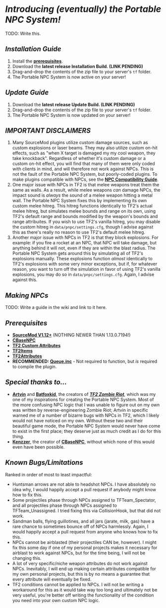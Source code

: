 # *Introducing (eventually) the Portable NPC System!*
TODO: Write this.

## *Installation Guide*
1. Install the **[prerequisites]()**.
2. Download the **latest release Installation Build. (LINK PENDING)**
3. Drag-and-drop the contents of the zip file to your server's `tf` folder.
4. The Portable NPC System is now active on your server!

## *Update Guide*
1. Download the **latest release Update Build. (LINK PENDING)**
2. Drag-and-drop the contents of the zip file to your server's `tf` folder.
3. The Portable NPC System is now updated on your server!

## *IMPORTANT DISCLAIMERS*
1. Many SourceMod plugins utilize custom damage sources, such as custom explosions or laser beams. They may also utilize custom on-hit effects, such as "when X target is damaged my my cool weapon, they take knockback". Regardless of whether it's custom damage or a custom on-hit effect, you will find that many of them were only coded with clients in mind, and will therefore not work against NPCs. This is not the fault of the Portable NPC System, but poorly-coded plugins. To make plugins compatible with NPCs, see the **[NPC Compatibility Guide](https://github.com/SupremeSpookmaster/TF2-Portable-NPC-System/wiki/NPC-Compatibility-Guide)**.
3. One major issue with NPCs in TF2 is that melee weapons treat them the same as walls. As a result, while melee weapons *can* damage NPCs, the impact sound is *always* the sound of a melee weapon hitting a metal wall. The Portable NPC System fixes this by implementing its own custom melee hitreg. This hitreg functions identically to TF2's actual melee hitreg, but simulates melee bounds and range on its own, using TF2's default range and bounds modified by the weapon's bounds and range attribuites. If you wish to use TF2's vanilla hitreg, you may disable the custom hitreg in `data/pnpc/settings.cfg`, though I advise against this as there's really no reason to use TF2's default melee hitreg.
4. Another major issue with NPCs in TF2 is that they block explosions. For example: if you fire a rocket at an NPC, that NPC will take damage, but anything behind it will not, even if they are within the blast radius. The Portable NPC System gets around this by simulating all of TF2's explosions manually. These explosions function *almost* identically to TF2's explosions with some very minor exceptions, but if, for whatever reason, you want to turn off the simulation in favor of using TF2's vanilla explosions, you may do so in `data/pnpc/settings.cfg`. Again, I advise against this.

## *Making NPCs*
TODO: Write a guide in the wiki and link to it here.

## *Prerequisites*
- **[SourceMod V1.12+](https://www.sourcemod.net/downloads.php?branch=dev)** (NOTHING NEWER THAN 1.13.0.7194!)
- **[CBaseNPC](https://github.com/TF2-DMB/CBaseNPC?tab=readme-ov-file)**
- **[TF2 Custom Attributes](https://forums.alliedmods.net/showthread.php?p=2703773)**
- **[TF2Items](https://github.com/asherkin/TF2Items)**
- **[TF2Attributes](https://github.com/FlaminSarge/tf2attributes)**
- **RECOMMENDED: [Queue.inc](https://forums.alliedmods.net/showthread.php?t=319495)** - Not required to function, but *is* required to compile the plugin.

## *Special thanks to...*
- **[Artvin](https://github.com/artvin01)** and **[Batfoxkid](https://github.com/Batfoxkid)**, the creators of ***[TF2 Zombie Riot](https://github.com/artvin01/TF2-Zombie-Riot)***, which was my one of my inspirations for creating the Portable NPC System. Most of the more confusing NPC logic that I was unable to figure out on my own was written by reverse-engineering Zombie Riot; Artvin in specific warned me of a number of bizarre bugs with NPCs in TF2, which I likely would not have noticed on my own. Without these two and their beautiful game mode, the Portable NPC System would never have come to exist in the first place; they deserve just as much credit as I do for this thing.
- **[Kenzzer](https://github.com/Kenzzer)**, the creator of **[CBaseNPC](https://github.com/TF2-DMB/CBaseNPC?tab=readme-ov-file)**, without which none of this would even have been possible.

## *Known Bugs/Limitations*
Ranked in order of most to least impactful:
- Huntsman arrows are not able to headshot NPCs. I have absolutely no idea why, I would happily accept a pull request if anybody might know how to fix this.
- Some projectiles phase through NPCs assigned to TFTeam_Spectator, and all projectiles phase through NPCs assigned to TFTeam_Unassigned. I tried fixing this via CollisionHook, but that did not work.
- Sandman balls, flying guillotines, and all jars (jarate, milk, gas) have a rare chance to sometimes bounce off of NPCs harmlessly. Again, I would happily accept a pull request from anyone who knows how to fix this.
- NPCs cannot be airblasted (their projectiles CAN be, however). I might fix this some day if one of my personal projects makes it necessary for airblast to work against NPCs, but for the time being, I will not be changing this.
- A lot of very specific/niche weapon attributes do not work against NPCs. Inevitably, I will end up making certain attributes compatible for my own personal projects, but this is by no means a guarantee that every attribute will eventually be fixed.
- TF2 conditions cannot be applied to NPCs. I will not be writing a workaround for this as it would take way too long and ultimately not be very useful, you're better off writing the functionality of the condition you need into your own custom NPC logic.
